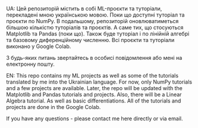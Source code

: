 UA: Цей репозиторій містить в собі ML-проєкти та туторіали, перекладені мною українською мовою. Поки що доступні туторіал та проєкти по NumPy. В подальшому, репозиторій оновлюватиметься більшою кількістю туторіалів та проєктів. А саме тих, що стосуються Matplotlib та Pandas (поки що). Також буде туторіал і по лінійній алгебрі та базовому диференційному численню. 
Всі проєкти та туторіали виконано у Google Colab.

З будь-яких питань звертайтесь в особисі повідомлення або мені на електронну пошту.

EN: This repo contains my ML projects as well as some of the tutorials translated by me into the Ukrainian language. For now, only NumPy tutorials and a few projects are available. Later, the repo will be updated with the Matplotlib and Pandas tutorials and projects. Also, there will be a Linear Algebra tutorial. As well as basic differentiations.
All of the tutorials and projects are done in the Google Colab.

If you have any questions - please contact me here directly or via email.
